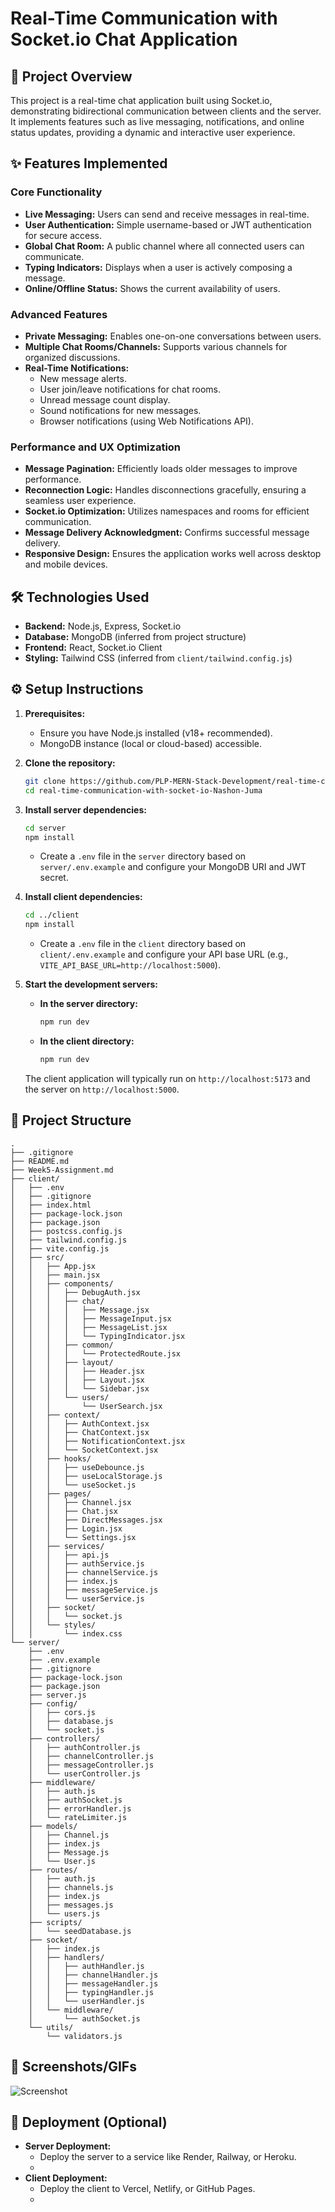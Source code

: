 # Real-Time Communication with Socket.io Chat Application

## 🚀 Project Overview
This project is a real-time chat application built using Socket.io, demonstrating bidirectional communication between clients and the server. It implements features such as live messaging, notifications, and online status updates, providing a dynamic and interactive user experience.

## ✨ Features Implemented

### Core Functionality
*   **Live Messaging:** Users can send and receive messages in real-time.
*   **User Authentication:** Simple username-based or JWT authentication for secure access.
*   **Global Chat Room:** A public channel where all connected users can communicate.
*   **Typing Indicators:** Displays when a user is actively composing a message.
*   **Online/Offline Status:** Shows the current availability of users.

### Advanced Features
*   **Private Messaging:** Enables one-on-one conversations between users.
*   **Multiple Chat Rooms/Channels:** Supports various channels for organized discussions.
*   **Real-Time Notifications:**
    *   New message alerts.
    *   User join/leave notifications for chat rooms.
    *   Unread message count display.
    *   Sound notifications for new messages.
    *   Browser notifications (using Web Notifications API).

### Performance and UX Optimization
*   **Message Pagination:** Efficiently loads older messages to improve performance.
*   **Reconnection Logic:** Handles disconnections gracefully, ensuring a seamless user experience.
*   **Socket.io Optimization:** Utilizes namespaces and rooms for efficient communication.
*   **Message Delivery Acknowledgment:** Confirms successful message delivery.
*   **Responsive Design:** Ensures the application works well across desktop and mobile devices.

## 🛠️ Technologies Used
*   **Backend:** Node.js, Express, Socket.io
*   **Database:** MongoDB (inferred from project structure)
*   **Frontend:** React, Socket.io Client
*   **Styling:** Tailwind CSS (inferred from `client/tailwind.config.js`)

## ⚙️ Setup Instructions

1.  **Prerequisites:**
    *   Ensure you have Node.js installed (v18+ recommended).
    *   MongoDB instance (local or cloud-based) accessible.

2.  **Clone the repository:**
    ```bash
    git clone https://github.com/PLP-MERN-Stack-Development/real-time-communication-with-socket-io-Nashon-Juma.git
    cd real-time-communication-with-socket-io-Nashon-Juma
    ```

3.  **Install server dependencies:**
    ```bash
    cd server
    npm install
    ```
    *   Create a `.env` file in the `server` directory based on `server/.env.example` and configure your MongoDB URI and JWT secret.

4.  **Install client dependencies:**
    ```bash
    cd ../client
    npm install
    ```
    *   Create a `.env` file in the `client` directory based on `client/.env.example` and configure your API base URL (e.g., `VITE_API_BASE_URL=http://localhost:5000`).

5.  **Start the development servers:**
    *   **In the server directory:**
        ```bash
        npm run dev
        ```
    *   **In the client directory:**
        ```bash
        npm run dev
        ```

    The client application will typically run on `http://localhost:5173` and the server on `http://localhost:5000`.

## 📂 Project Structure
```
.
├── .gitignore
├── README.md
├── Week5-Assignment.md
├── client/
│   ├── .env
│   ├── .gitignore
│   ├── index.html
│   ├── package-lock.json
│   ├── package.json
│   ├── postcss.config.js
│   ├── tailwind.config.js
│   ├── vite.config.js
│   ├── src/
│   │   ├── App.jsx
│   │   ├── main.jsx
│   │   ├── components/
│   │   │   ├── DebugAuth.jsx
│   │   │   ├── chat/
│   │   │   │   ├── Message.jsx
│   │   │   │   ├── MessageInput.jsx
│   │   │   │   ├── MessageList.jsx
│   │   │   │   └── TypingIndicator.jsx
│   │   │   ├── common/
│   │   │   │   └── ProtectedRoute.jsx
│   │   │   ├── layout/
│   │   │   │   ├── Header.jsx
│   │   │   │   ├── Layout.jsx
│   │   │   │   └── Sidebar.jsx
│   │   │   └── users/
│   │   │       └── UserSearch.jsx
│   │   ├── context/
│   │   │   ├── AuthContext.jsx
│   │   │   ├── ChatContext.jsx
│   │   │   ├── NotificationContext.jsx
│   │   │   └── SocketContext.jsx
│   │   ├── hooks/
│   │   │   ├── useDebounce.js
│   │   │   ├── useLocalStorage.js
│   │   │   └── useSocket.js
│   │   ├── pages/
│   │   │   ├── Channel.jsx
│   │   │   ├── Chat.jsx
│   │   │   ├── DirectMessages.jsx
│   │   │   ├── Login.jsx
│   │   │   └── Settings.jsx
│   │   ├── services/
│   │   │   ├── api.js
│   │   │   ├── authService.js
│   │   │   ├── channelService.js
│   │   │   ├── index.js
│   │   │   ├── messageService.js
│   │   │   └── userService.js
│   │   ├── socket/
│   │   │   └── socket.js
│   │   └── styles/
│   │       └── index.css
└── server/
    ├── .env
    ├── .env.example
    ├── .gitignore
    ├── package-lock.json
    ├── package.json
    ├── server.js
    ├── config/
    │   ├── cors.js
    │   ├── database.js
    │   └── socket.js
    ├── controllers/
    │   ├── authController.js
    │   ├── channelController.js
    │   ├── messageController.js
    │   └── userController.js
    ├── middleware/
    │   ├── auth.js
    │   ├── authSocket.js
    │   ├── errorHandler.js
    │   └── rateLimiter.js
    ├── models/
    │   ├── Channel.js
    │   ├── index.js
    │   ├── Message.js
    │   └── User.js
    ├── routes/
    │   ├── auth.js
    │   ├── channels.js
    │   ├── index.js
    │   ├── messages.js
    │   └── users.js
    ├── scripts/
    │   └── seedDatabase.js
    ├── socket/
    │   ├── index.js
    │   ├── handlers/
    │   │   ├── authHandler.js
    │   │   ├── channelHandler.js
    │   │   ├── messageHandler.js
    │   │   ├── typingHandler.js
    │   │   └── userHandler.js
    │   └── middleware/
    │       └── authSocket.js
    └── utils/
        └── validators.js
```

## 📸 Screenshots/GIFs
![Screenshot](screenshot.png)

## 🚀 Deployment (Optional)
*   **Server Deployment:**
    *   Deploy the server to a service like Render, Railway, or Heroku.
    *   
*   **Client Deployment:**
    *   Deploy the client to Vercel, Netlify, or GitHub Pages.
    *   
